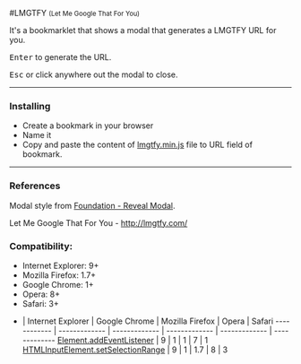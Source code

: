#LMGTFY <small>(Let Me Google That For You)</small>

It's a bookmarklet that shows a modal that generates a LMGTFY URL for you.

<kbd>Enter</kbd> to generate the URL.

<kbd>Esc</kbd> or click anywhere out the modal to close.

---

### Installing

* Create a bookmark in your browser
* Name it
* Copy and paste the content of [lmgtfy.min.js](https://raw.githubusercontent.com/fernandosavio/bookmarklets/master/lmgtfy.com/lmgtfy.min.js) file to URL field of bookmark.


---

### References

Modal style from [Foundation - Reveal Modal](http://foundation.zurb.com/docs/components/reveal.html).

Let Me Google That For You - http://lmgtfy.com/



### Compatibility:

* Internet Explorer: 9+
* Mozilla Firefox: 1.7+
* Google Chrome: 1+
* Opera: 8+
* Safari: 3+



- | Internet Explorer | Google Chrome | Mozilla Firefox | Opera | Safari
------------ | ------------- | ------------- | ------------- | ------------- | ------------- 
[Element.addEventListener](https://developer.mozilla.org/pt-BR/docs/Web/API/Element.addEventListener#Browser_Compatibility) | 9 | 1 | 1 | 7 | 1
[HTMLInputElement.setSelectionRange](https://developer.mozilla.org/en-US/docs/Web/API/HTMLInputElement.setSelectionRange#Browser_compatibility) | 9 | 1 | 1.7 | 8 | 3

